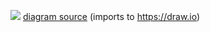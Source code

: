 ![](https://puu.sh/Ajrmb/faa44c2220.png)
[diagram source](https://puu.sh/Ajrmt/5b5a9fe786.xml) (imports to https://draw.io)
